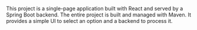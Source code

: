This project is a single-page application built with React and served by a Spring Boot backend. The entire project is built and managed with Maven. It provides a simple UI to select an option and a backend to process it.